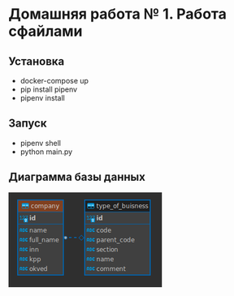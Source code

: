 # Домашняя работа № 1. Работа сфайлами

## Установка
* docker-compose up 
* pip install pipenv
* pipenv install

## Запуск
* pipenv shell
* python main.py

## Диаграмма базы данных
![Диаграмма базы данных](docs/db.png)